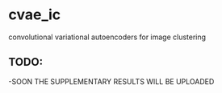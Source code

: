 # cvae_ic
convolutional variational autoencoders for image clustering

## TODO:
-SOON THE SUPPLEMENTARY RESULTS WILL BE UPLOADED
